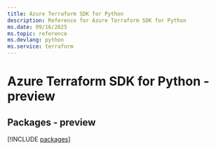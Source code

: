 ```yaml
---
title: Azure Terraform SDK for Python
description: Reference for Azure Terraform SDK for Python
ms.date: 09/16/2025
ms.topic: reference
ms.devlang: python
ms.service: terraform
---
```

# Azure Terraform SDK for Python - preview
## Packages - preview
[!INCLUDE [packages](terraform-index.md)]